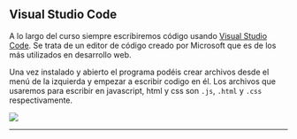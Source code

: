 ## Visual Studio Code

A lo largo del curso siempre escribiremos código usando
[Visual Studio Code](https://code.visualstudio.com). Se trata de un editor de código creado por Microsoft que es de los más utilizados en desarrollo web.

Una vez instalado y abierto el programa podéis crear archivos desde el menú de la izquierda y empezar a escribir codigo en él. Los archivos que usaremos para escribir en javascript, html y css son `.js`, `.html` y `.css` respectivamente.

![](https://code.visualstudio.com/assets/docs/nodejs/nodejs/toolbar-new-file.png)

---
